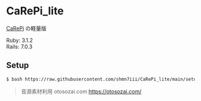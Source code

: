 # CaRePi_lite

[CaRePi](https://github.com/shmn7iii/CaRePi) の軽量版

Ruby: 3.1.2  
Rails: 7.0.3

## Setup

```bash
$ bash https://raw.githubusercontent.com/shmn7iii/CaRePi_lite/main/setup_for_raspi.sh
```

> 音源素材利用
> otosozai.com https://otosozai.com/
